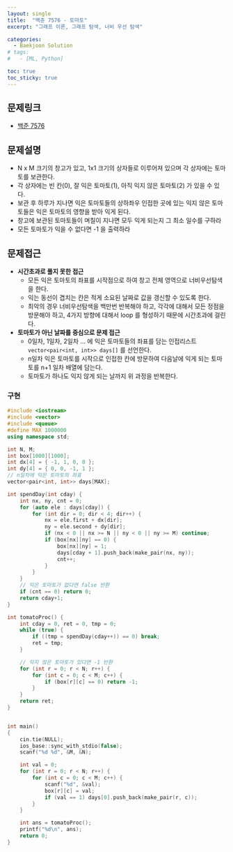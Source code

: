 ```yaml
---
layout: single
title:  "백준 7576 - 토마토"
excerpt: "그래프 이론, 그래프 탐색, 너비 우선 탐색"

categories:
  - Baekjoon Solution
# tags:
#   - [ML, Python]

toc: true
toc_sticky: true
---
```


## 문제링크
- [백준 7576](https://www.acmicpc.net/problem/7576)

## 문제설명
- N x M 크기의 창고가 있고, 1x1 크기의 상자들로 이루어져 있으며 각 상자에는 토마토를 보관한다.
- 각 상자에는 빈 칸(0), 잘 익은 토마토(1), 아직 익지 않은 토마토(2) 가 있을 수 있다. 
- 보관 후 하루가 지나면 익은 토마토들의 상하좌우 인접한 곳에 있는 익지 않은 토마토들은 익은 토마토의 영향을 받아 익게 된다.
- 창고에 보관된 토마토들이 며칠이 지나면 모두 익게 되는지 그 최소 일수를 구하라
- 모든 토마토가 익을 수 없다면 -1 을 출력하라

## 문제접근
- **시간초과로 풀지 못한 접근**
    - 모든 익은 토마토의 좌표를 시작점으로 하여 창고 전체 영역으로 너비우선탐색을 한다.
    - 익는 동선이 겹치는 칸은 적게 소요된 날짜로 값을 갱신할 수 있도록 한다.
    - 최악의 경우 너비우선탐색을 백만번 반복해야 하고, 각각에 대해서 모든 정점을 방문해야 하고, 4가지 방향에 대해서 loop 를 형성하기 때문에 시간초과에 걸린다.
- **토마토가 아닌 날짜를 중심으로 문제 접근**
    - 0일차, 1일차, 2일차 ... 에 익은 토마토들의 좌표를 담는 인접리스트 `vector<pair<int, int>> days[]` 를 선언한다.
    - n일차 익은 토마토를 시작으로 인접한 칸에 방문하여 다음날에 익게 되는 토마토를 n+1 일차 배열에 담는다.
    - 토마토가 하나도 익지 않게 되는 날까지 위 과정을 반복한다.

### 구현
```c++
#include <iostream>
#include <vector>
#include <queue>
#define MAX 1000000
using namespace std;

int N, M;
int box[1000][1000];
int dx[4] = { -1, 1, 0, 0 };
int dy[4] = { 0, 0, -1, 1 };
// n일차에 익은 토마토의 좌표
vector<pair<int, int>> days[MAX];

int spendDay(int cday) {
	int nx, ny, cnt = 0;
	for (auto ele : days[cday]) {
		for (int dir = 0; dir < 4; dir++) {
			nx = ele.first + dx[dir];
			ny = ele.second + dy[dir];
			if (nx < 0 || nx >= N || ny < 0 || ny >= M) continue;
			if (box[nx][ny] == 0) {
				box[nx][ny] = 1;
				days[cday + 1].push_back(make_pair(nx, ny));
				cnt++;
			}
		}
	}
	// 익은 토마토가 없다면 false 반환
	if (cnt == 0) return 0;
	return cday+1;
}

int tomatoProc() {
	int cday = 0, ret = 0, tmp = 0;
	while (true) {
		if ((tmp = spendDay(cday++)) == 0) break;
		ret = tmp;
	}

	// 익지 않은 토마토가 있다면 -1 반환
	for (int r = 0; r < N; r++) {
		for (int c = 0; c < M; c++) {
			if (box[r][c] == 0) return -1;
		}
	}
	return ret;
}


int main()
{
	cin.tie(NULL);
	ios_base::sync_with_stdio(false);
	scanf("%d %d", &M, &N);

	int val = 0;
	for (int r = 0; r < N; r++) {
		for (int c = 0; c < M; c++) {
			scanf("%d", &val);
			box[r][c] = val;
			if (val == 1) days[0].push_back(make_pair(r, c));
		}
	}

	int ans = tomatoProc();
	printf("%d\n", ans);
	return 0;
}
```
